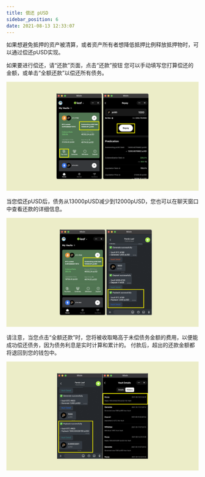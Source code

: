 ```yaml
---
title: 偿还 pUSD
sidebar_position: 6
date: 2021-08-13 12:33:07
---
```


如果想避免抵押的资产被清算，或者资产所有者想降低抵押比例释放抵押物时，可以通过偿还pUSD实现。

如果要进行偿还，请“还款”页面，点击“还款”按钮 您可以手动填写您打算偿还的金额，或单击“全额还款”以偿还所有债务。

![](../assets/leaf-payback-p1.png)

当您偿还pUSD后，债务从13000pUSD减少到12000pUSD，您也可以在聊天窗口中查看还款的详细信息。

![](../assets/leaf-payback-p2.png)

请注意，当您点击“全额还款”时，您将被收取略高于未偿债务金额的费用，以便能成功偿还债务，因为债务利息是实时计算和累计的。 付款后，超出的还款金额都将退回到您的钱包中。

![](../assets/payback-p2.png)

